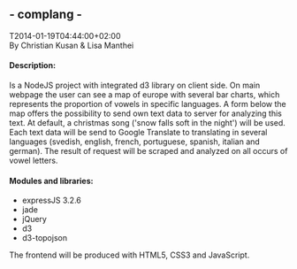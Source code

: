 <h2> - complang -</h2>
T2014-01-19T04:44:00+02:00<br />
By Christian Kusan & Lisa Manthei

<h4>Description:</h4>

Is a NodeJS project with integrated d3 library on client side.
On main webpage the user can see a map of europe with several bar charts, which represents the proportion of vowels in specific languages. A form below the map offers the possibility to send own text data to server for analyzing this text. At default, a christmas song ('snow falls soft in the night') will be used.
Each text data will be send to Google Translate to translating in several languages (svedish, english, french, portuguese, spanish, italian and german). The result of request will be scraped and analyzed on all occurs of vowel letters.

<h4>Modules and libraries:</h4>

- expressJS 3.2.6
- jade
- jQuery
- d3
- d3-topojson

The frontend will be produced with HTML5, CSS3 and JavaScript.
